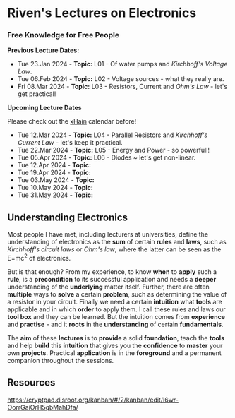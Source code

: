# Riven's Lectures on Electronics
### Free Knowledge for Free People
**Previous Lecture Dates:**
* Tue 23.Jan 2024 - **Topic:** L01 - Of water pumps and *Kirchhoff's Voltage Law*.
* Tue 06.Feb 2024 - **Topic:** L02 - Voltage sources - what they really are.
* Fri 08.Mar 2024 - **Topic:** L03 - Resistors, Current and *Ohm's Law* - let's get practical!

**Upcoming Lecture Dates**

Please check out the [xHain](https://x-hain.de/de/calendar/#content "xHain calendar") calendar before!
* Tue 12.Mar 2024 - **Topic:** L04 - Parallel Resistors and *Kirchhoff's Current Law* - let's keep it practical.
* Tue 22.Mar 2024 - **Topic:** L05 - Energy and Power - so powerfull!
* Tue 05.Apr 2024 - **Topic:** L06 - Diodes ~ let's get non-linear.
* Tue 12.Apr 2024 - **Topic:** 
* Tue 19.Apr 2024 - **Topic:**
* Tue 03.May 2024 - **Topic:**
* Tue 10.May 2024 - **Topic:**
* Tue 31.May 2024 - **Topic:** 

## Understanding Electronics
Most people I have met, including lecturers at universities, define the understanding of electronics as the **sum** of certain **rules** and **laws**, such as *Kirchhoff's circuit laws* or *Ohm's law*, where the latter can be seen as the E=mc<sup>2</sup> of electronics.

But is that enough? From my experience, to know **when** to **apply** such a **rule**, is a **precondition** to its successful application and needs a **deeper** understanding of the **underlying** matter itself. Further, there are often **multiple** ways to **solve** a certain **problem**, such as determining the value of a resistor in your circuit. Finally we need a certain **intuition** what **tools** are applicable and in which **order** to apply them. I call these rules and laws our **tool box** and they can be learned. But the intuition comes from **experience** and **practise** - and it **roots** in the **understanding** of certain **fundamentals**.

The **aim** of these **lectures** is to **provide** a solid **foundation**, teach the **tools** and help **build** this **intuition** that gives you the **confidence** to **master** your own **projects**. Practical **application** is in the **foreground** and a permanent companion throughout the sessions.

## Resources
https://cryptpad.disroot.org/kanban/#/2/kanban/edit/I6wr-OorrGaiOrH5qbMahDfa/
